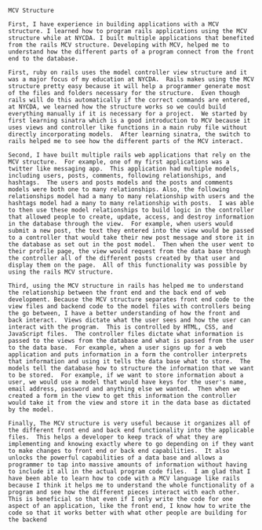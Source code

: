     MCV Structure

    First, I have experience in building applications with a MCV structure. I learned how to program rails applications using the MCV structure while at NYCDA. I built multiple applications that benefited from the rails MCV structure. Developing with MCV, helped me to understand how the different parts of a program connect from the front end to the database.

    First, ruby on rails uses the model controller view structure and it was a major focus of my education at NYCDA.  Rails makes using the MCV structure pretty easy because it will help a programmer generate most of the files and folders necessary for the structure.  Even though rails will do this automatically if the correct commands are entered, at NYCDA, we learned how the structure works so we could build everything manually if it is necessary for a project.  We started by first learning sinatra which is a good introduction to MCV because it uses views and controller like functions in a main ruby file without directly incorporating models.  After learning sinatra, the switch to rails helped me to see how the different parts of the MCV interact.

    Second, I have built multiple rails web applications that rely on the MCV structure.  For example, one of my first applications was a twitter like messaging app.  This application had multiple models, including users, posts, comments, following relationships, and hashtags.  The users and posts models and the posts and comments models were both one to many relationships. Also, the following relationships model had a many to many relationship with users and the hashtags model had a many to many relationship with posts.  I was able to then use these model relationships to build logic in the controller that allowed people to create, update, access, and destroy information in the database through the view.  For example, when users would submit a new post, the text they entered into the view would be passed to a controller that would take their new post message and store it in the database as set out in the post model.  Then when the user went to their profile page, the view would request from the data base through the controller all of the different posts created by that user and display them on the page.  All of this functionality was possible by using the rails MCV structure.

    Third, using the MCV structure in rails has helped me to understand the relationship between the front end and the back end of web development. Because the MCV structure separates front end code to the view files and backend code to the model files with controllers being the go between, I have a better understanding of how the front and back interact.  Views dictate what the user sees and how the user can interact with the program.  This is controlled by HTML, CSS, and JavaScript files.  The controller files dictate what information is passed to the views from the database and what is passed from the user to the data base.  For example, when a user signs up for a web application and puts information in a form the controller interprets that information and using it tells the data base what to store.  The models tell the database how to structure the information that we want to be stored.  For example, if we want to store information about a user, we would use a model that would have keys for the user's name, email address, password and anything else we wanted.  Then when we created a form in the view to get this information the controller would take it from the view and store it in the data base as dictated by the model.

    Finally, The MCV structure is very useful because it organizes all of the different front end and back end functionality into the applicable files.  This helps a developer to keep track of what they are implementing and knowing exactly where to go depending on if they want to make changes to front end or back end capabilities.  It also unlocks the powerful capabilities of a data base and allows a programmer to tap into massive amounts of information without having to include it all in the actual program code files.  I am glad that I have been able to learn how to code with a MCV language like rails because I think it helps me to understand the whole functionality of a program and see how the different pieces interact with each other.  This is beneficial so that even if I only write the code for one aspect of an application, like the front end, I know how to write the code so that it works better with what other people are building for the backend
